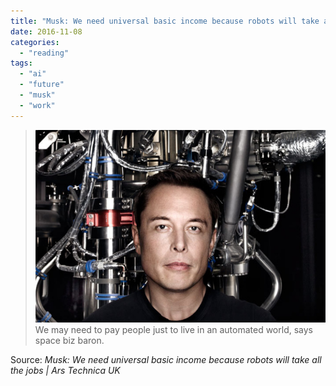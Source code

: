```yaml
---
title: "Musk: We need universal basic income because robots will take all the jobs | Ars Technica UK"
date: 2016-11-08
categories: 
  - "reading"
tags: 
  - "ai"
  - "future"
  - "musk"
  - "work"
---
```


> ![](images/elon-musk-wired-rocket-640x425.jpg)We may need to pay people just to live in an automated world, says space biz baron.

Source: _Musk: We need universal basic income because robots will take all the jobs | Ars Technica UK_
